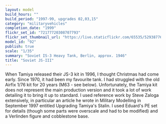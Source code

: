 ```yaml
---
layout: model
build_hours: ""
build_period: "1997-99, upgrades 02,03,15"
category: "militaryvehicles"
completion_date: "1999"
flickr_set_id: "72177720308707793"
flickr_set_thumbnail_url: "https://live.staticflickr.com/65535/52938776766_9da6b81628_m.jpg"
model_id: "92"
publish: true
scale: "1/35"
summary: "Soviet IS-3 Heavy Tank, Berlin, approx. 1946"
title: "Soviet JS-III"
---
```


When Tamiya released their JS-3 kit in 1996, I thought Christmas had come early. Since 1970, it had been my favourite tank. I had struggled with the old Airfix 1/76 kit for 20 years (M63 - see below). Unfortunately, the Tamiya kit does not represent the main production version and it took a lot of work detailing it to bring it up to standard. I used reference work by Steve Zaloga extensively, in particular an article he wrote in Military Modelling in September 1997 entitled Upgrading Tamiya's Stalin. I used Eduard's PE set for details (though some parts were overscale and had to be modified) and a Verlinden figure and cobblestone base.
